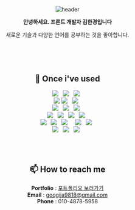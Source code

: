 <div align="center">

![header](https://capsule-render.vercel.app/api?type=waving&color=auto&height=300&section=header&text=Hi%20there👋&fontSize=90&animation=fadeIn&fontAlignY=38&desc=&descAlignY=51&descAlign=62)

  **안녕하세요. 프론트 개발자 김한경입니다**

  새로운 기술과 다양한 언어를 공부하는 것을 좋아합니다.
  
<br/>
<br/>
<br/>


## 🔨 Once i've used
<div>
  <img src="https://img.shields.io/badge/Java-007396?style=flat-square&logo=intellijidea&logoColor=white"/> &nbsp
  <img src="https://img.shields.io/badge/Python-3776AB?style=flat-square&logo=Python&logoColor=white"/> &nbsp
  <img src="https://img.shields.io/badge/JavaScript-F7DF1E?style=flat-square&logo=JavaScript&logoColor=white"/> &nbsp
  </br>
  <img src="https://img.shields.io/badge/SpringBoot-6DB33F?style=flat-square&logo=SpringBoot&logoColor=white"/>
  <img src="https://img.shields.io/badge/Django-092E20?style=flat-square&logo=Django&logoColor=white"/> &nbsp
  <img src="https://img.shields.io/badge/React-61DAFB?style=flat-square&logo=React&logoColor=white"/> &nbsp
  </br>
  <img src="https://img.shields.io/badge/MySQL-4479A1?style=flat-square&logo=MySQL&logoColor=white"/> &nbsp
  <img src="https://img.shields.io/badge/MongoDB-47A248?style=flat-square&logo=MongoDB&logoColor=white"/> &nbsp 
  <img src="https://img.shields.io/badge/Firebase-FFCA28?style=flat-square&logo=firebase&logoColor=white"/> &nbsp 
  </br>
  <img src="https://img.shields.io/badge/AWS-232F3E?style=flat-square&logo=amazonaws&logoColor=white"/> &nbsp
  <img src="https://img.shields.io/badge/docker-2496ED?style=flat-square&logo=docker&logoColor=white"/> &nbsp
  <img src="https://img.shields.io/badge/Github Actions-2088FF?style=flat-square&logo=githubactions&logoColor=white"/> &nbsp
  <img src="https://img.shields.io/badge/Kafka-231F20?style=flat-square&logo=apachekafka&logoColor=white"/> &nbsp
  </br>
  <img src="https://img.shields.io/badge/Windows-0078D6?style=flat-square&logo=windows10&logoColor=white"/> &nbsp
  <img src="https://img.shields.io/badge/MacOS-000000?style=flat-square&logo=macos&logoColor=white"/> &nbsp
  <img src="https://img.shields.io/badge/Ubuntu-E95420?style=flat-square&logo=ubuntu&logoColor=white"/> &nbsp
  </br?
  <img src="https://img.shields.io/badge/Github-181717?style=flat-square&logo=Github&logoColor=white"/> &nbsp
  <img src="https://img.shields.io/badge/Notion-000000?style=flat-square&logo=Notion&logoColor=white"/> &nbsp
  <img src="https://img.shields.io/badge/Slack-4A154B?style=flat-square&logo=slack&logoColor=white"/> &nbsp
  </br>
  <img src="https://img.shields.io/badge/Tableau-E97627?style=flat-square&logo=tableau&logoColor=white"/> &nbsp
  <img src="https://img.shields.io/badge/HTML5-E34F26?style=flat-square&logo=HTML5&logoColor=white"/> &nbsp
  <img src="https://img.shields.io/badge/CSS3-1572B6?style=flat-square&logo=CSS3&logoColor=white"/> &nbsp
</div>

<br/>
<br/>
<br/>


## 📫 How to reach me
**Portfolio** : [포트폴리오 보러가기](https://kkk1k.github.io/Portfolio/)  <br/>
**Email** : googija9818@gmail.com   <br/>
**Phone** : 010-4878-5958

<br/>
<br/>
<br/>

<!--


Here are some ideas to get you started:

- 🔭 I’m currently working on ...
- 🌱 I’m currently learning ...
- 👯 I’m looking to collaborate on ...
- 🤔 I’m looking for help with ...
- 💬 Ask me about ...
- 📫 How to reach me: ...
- 😄 Pronouns: ...
- ⚡ Fun fact: ...
-->

</div>
